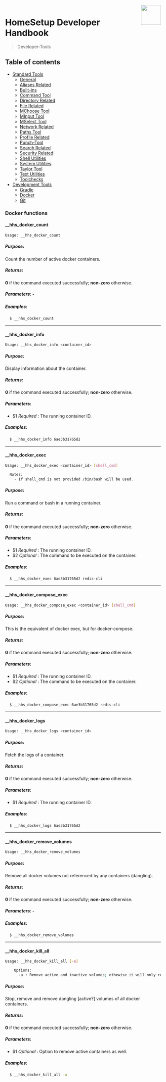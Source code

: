 <img src="https://iili.io/HvtxC1S.png" width="64" height="64" align="right" />

# HomeSetup Developer Handbook
>
> Developer-Tools

## Table of contents

<!-- toc -->
- [Standard Tools](../../functions.md#standard-tools)
  * [General](../std-tools/general.md#general-functions)
  * [Aliases Related](../std-tools/aliases-related.md#aliases-related-functions)
  * [Built-ins](../std-tools/built-ins.md#built-ins-functions)
  * [Command Tool](../std-tools/command-tool.md#command-tool)
  * [Directory Related](../std-tools/directory-related.md#directory-related-functions)
  * [File Related](../std-tools/file-related.md#file-related-functions)
  * [MChoose Tool](../std-tools/clitt.md#mchoose-tool)
  * [MInput Tool](../std-tools/clitt.md#minput-tool)
  * [MSelect Tool](../std-tools/clitt.md#mselect-tool)
  * [Network Related](../std-tools/network-related.md#network-related-functions)
  * [Paths Tool](../std-tools/paths-tool.md#paths-tool)
  * [Profile Related](../std-tools/profile-related.md#profile-related-functions)
  * [Punch-Tool](../std-tools/punch-tool.md#punch-tool)
  * [Search Related](../std-tools/search-related.md#search-related-functions)
  * [Security Related](../std-tools/security-related.md#security-related-functions)
  * [Shell Utilities](../std-tools/shell-utilities.md#shell-utilities)
  * [System Utilities](../std-tools/system-utilities.md#system-utilities)
  * [Taylor Tool](../std-tools/taylor-tool.md#taylor-tool)
  * [Text Utilities](../std-tools/text-utilities.md#text-utilities)
  * [Toolchecks](../std-tools/toolchecks.md#tool-checks-functions)
- [Development Tools](../../functions.md#development-tools)
  * [Gradle](gradle-tools.md#gradle-functions)
  * [Docker](docker-tools.md#docker-functions)
  * [Git](git-tools.md#git-functions)
<!-- tocstop -->


### Docker functions

#### __hhs_docker_count

```bash
Usage: __hhs_docker_count
```

##### **Purpose**:

Count the number of active docker containers.

##### **Returns**:

**0** if the command executed successfully; **non-zero** otherwise.

##### **Parameters**: -

##### **Examples:**

```bash
  $ __hhs_docker_count
```


-----
#### __hhs_docker_info

```bash
Usage: __hhs_docker_info <container_id>
```

##### **Purpose**:

Display information about the container.

##### **Returns**:

**0** if the command executed successfully; **non-zero** otherwise.

##### **Parameters**:

  - $1 _Required_ : The running container ID.

##### **Examples:**

```bash
  $ __hhs_docker_info 6ae3b31765d2
```


-----
#### __hhs_docker_exec

```bash
Usage: __hhs_docker_exec <container_id> [shell_cmd]

  Notes:
    - If shell_cmd is not provided /bin/bash will be used.
```

##### **Purpose**:

Run a command or bash in a running container.

##### **Returns**:

**0** if the command executed successfully; **non-zero** otherwise.

##### **Parameters**:

  - $1 _Required_ : The running container ID.
  - $2 _Optional_ : The command to be executed on the container.

##### **Examples:**

```bash
  $ __hhs_docker_exec 6ae3b31765d2 redis-cli
```


-----
#### __hhs_docker_compose_exec

```bash
Usage: __hhs_docker_compose_exec <container_id> [shell_cmd]
```

##### **Purpose**:

This is the equivalent of docker exec, but for docker-compose.

##### **Returns**:

**0** if the command executed successfully; **non-zero** otherwise.

##### **Parameters**:

  - $1 _Required_ : The running container ID.
  - $2 _Optional_ : The command to be executed on the container.

##### **Examples:**

```bash
  $ __hhs_docker_compose_exec 6ae3b31765d2 redis-cli
```


-----
#### __hhs_docker_logs

```bash
Usage: __hhs_docker_logs <container_id>
```

##### **Purpose**:

Fetch the logs of a container.

##### **Returns**:

**0** if the command executed successfully; **non-zero** otherwise.

##### **Parameters**:

  - $1 _Required_ : The running container ID.

##### **Examples:**

```bash
  $ __hhs_docker_logs 6ae3b31765d2
```


-----
#### __hhs_docker_remove_volumes

```bash
Usage: __hhs_docker_remove_volumes
```

##### **Purpose**:

Remove all docker volumes not referenced by any containers (dangling).

##### **Returns**:

**0** if the command executed successfully; **non-zero** otherwise.

##### **Parameters**: -

##### **Examples:**

```bash
  $ __hhs_docker_remove_volumes
```


-----
#### __hhs_docker_kill_all

```bash
Usage: __hhs_docker_kill_all [-a]

    Options:
      -a : Remove active and inactive volumes; othewise it will only remove inactive
```

##### **Purpose**:

Stop, remove and remove dangling [active?] volumes of all docker containers.

##### **Returns**:

**0** if the command executed successfully; **non-zero** otherwise.

##### **Parameters**:

  - $1 _Optional_ : Option to remove active containers as well.

##### **Examples:**

```bash
  $ __hhs_docker_kill_all -a
```

